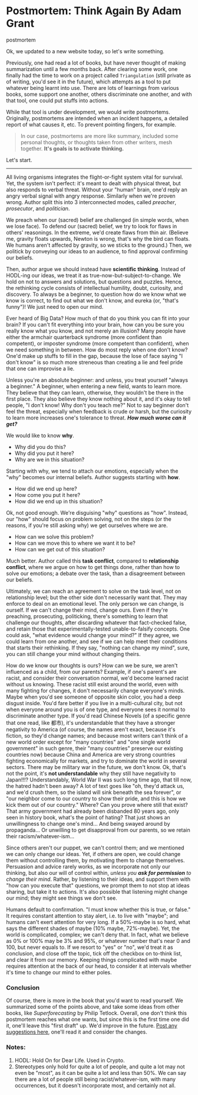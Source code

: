 # Postmortem: Think Again By Adam Grant
postmortem

Ok, we updated to a new website today, so let's write something. 

Previously, one had read a lot of books, but have never thought of making summarization until a few months back. After clearing some work, one finally had the time to work on a project called `Triangulation` (still private as of writing, you'd see it in the future), which attempts as a tool to put whatever being learnt into use. There are lots of learnings from various books, some support one another, others discriminate one another, and with that tool, one could put stuffs into actions. 

While that tool is under development, we would write postmortems. Originally, postmortems are intended when an incident happens, a detailed report of what causes it, etc. To prevent pointing fingers, for example. 

> In our case, postmortems are more like summary, included some personal thoughts, or thoughts taken from other writers, mesh together. **It's goals is to activate thinking.** 

Let's start. 

---

All living organisms integrates the flight-or-fight system vital for survival. Yet, the system isn't perfect: it's meant to dealt with physical threat, but also responds to verbal threat. Without your "human" brain, one'd reply an angry verbal signal with angry response. Similarly when we're proven wrong. Author split this into 3 interconnected modes, called _preacher_, _prosecutor_, and _politician_. 

We preach when our (sacred) belief are challenged (in simple words, when we lose face). To defend our (sacred) belief, we try to look for flaws in others' reasonings. In the extreme, we'd create flaws from thin air. (Believe me, gravity floats upwards, Newton is wrong, that's why the bird can floats. We humans aren't affected by gravity, so we sticks to the ground.) Then, we politick by conveying our ideas to an audience, to find approval confirming our beliefs. 

Then, author argue we should instead have **scientific thinking**. Instead of HODL-ing our ideas, we treat it as true-now-but-subject-to-change. We hold on not to answers and solutions, but questions and puzzles. Hence, the rethinking cycle consists of intellectual humility, doubt, curiosity, and discovery. To always be a beginner, to question how do we know what we know is correct, to find out what we don't know, and eureka (or, "that's funny")! We just need to open our mind. 

Ever heard of Big Data? How much of that do you think you can fit into your brain? If you can't fit everything into your brain, how can you be sure you really know what you know, and not merely an illusion? Many people have either the armchair quarterback syndrome (more confident than competent), or imposter syndrome (more competent than confident), when we need something in between. How do most reply when one don't know? One'd make up stuffs to fill in the gap, because the lose of face saying "I don't know" is so much more streneous than creating a lie and feel pride that one can improvise a lie. 

Unless you're an absolute beginner: and unless, you treat yourself "always a beginner." A beginner, when entering a new field, wants to learn more. They believe that they can learn, otherwise, they wouldn't be there in the first place. They also believe they know nothing about it, and it's okay to tell people, "I don't know! Why don't you teach me?" Not to say beginner don't feel the threat, especially when feedback is crude or harsh, but the curiosity to learn more increases one's tolerance to threat. **_How much worse can it get?_**

We would like to know **why**. 
- Why did you do this? 
- Why did you put it here? 
- Why are we in this situation? 

Starting with why, we tend to attach our emotions, especially when the "why" becomes our internal beliefs. Author suggests starting with **how**. 
- How did we end up here? 
- How come you put it here? 
- How did we end up in this situation?

Ok, not good enough. We're disguising "why" questions as "how". Instead, our "how" should focus on problem solving, not on the steps (or the reasons, if you're still asking why) we get ourselves where we are. 
- How can we solve this problem? 
- How can we move this to where we want it to be? 
- How can we get out of this situation? 

Much better. Author called this **task conflict**, compared to **relationship conflict**, where we argue on how to get things done, rather than how to solve our emotions; a debate over the task, than a disagreement between our beliefs. 

Ultimately, we can reach an agreement to solve on the task level, not on relationship level; but the other side don't necessarily want that. They may enforce to deal on an emotional level. The only person we can change, is ourself. If we can't change their mind, change ours. Even if they're preaching, prosecuting, politicking, there's something to learn that challenge our thoughts, after discarding whatever that fact-checked false, and retain those that experimentally-tested unable-to-falsify concepts. One could ask, "what evidence would change your mind?" If they agree, we could learn from one another, and see if we can help meet their conditions that starts their rethinking. If they say, "nothing can change my mind", sure, you can still change your mind without changing theirs. 

How do we know our thoughts is ours? How can we be sure, we aren't influenced as a child, from our parents? Example, if one's parent's are racist, and consider their conversation normal, we'd become learned racist without us knowing. These racist still exist around the world, even with many fighting for changes, it don't necessarily change everyone's minds. Maybe when you'd see someone of opposite skin color, you had a deep disgust inside. You'd fare better if you live in a multi-cultural city, but not when everyone around you is of one type, and everyone sees it normal to discriminate another type. If you'd read Chinese Novels (of a specific genre that one read, like 都市), it's understandable that they have a stronger negativity to America (of course, the names aren't exact, because it's fiction, so they'd change names; and because most writers can't think of a new world order except for "many countries" and "one single world government" in such genre, their "many countries" preserve our existing countries now) because China and America are very strong countries fighting economically for markets, and try to dominate the world in several sectors. There may be military war in the future, we don't know. Ok, that's not the point, it's **not understandable** why they still have negativity to Japan!!!? Understandably, World War II was such long time ago, that till now, the hatred hadn't been away? A lot of text goes like "oh, they'd attack us, and we'd crush them, so the island will sink beneath the sea forever", or "our neighbor come to our country to show their pride, and this is how we kick them out of our country." Where? Can you prove where still that exist? That army government had already been disbanded 80 years ago, only seen in history book, what's the point of hating? That just shows an unwillingness to change one's mind... And being swayed around by propaganda... Or unwilling to get disapproval from our parents, so we retain their racism/whatever-ism...

Since others aren't our puppet, we can't control them; and we mentioned we can only change our ideas. Yet, if others are open, we could change them without controlling them, by motivating them to change themselves. Persuasion and advice rarely works, as we incorporate not only our thinking, but also our will of control within, _unless you **ask for permission** to change their mind_. Rather, by listening to their ideas, and support them with "how can you execute that" questions, we prompt them to not stop at ideas sharing, but take it to actions. It's also possible that listening might change our mind; they might see things we don't see. 

Humans default to confirmation. "I must know whether this is true, or false." It requires constant attention to stay alert, i.e. to live with "maybe"; and humans can't exert attention for very long. If a 50%-maybe is so hard, what says the different shades of maybe (10% maybe, 72%-maybe). Yet, the world is complicated, complex; we can't deny that. In fact, what we believe as 0% or 100% may be 3% and 95%, or whatever number that's near 0 and 100, but never equals to. If we resort to "yes" or "no", we'd treat it as conclusion, and close off the topic, tick off the checkbox on to-think list, and clear it from our memory. Keeping things complicated with maybe requires attention at the back of our head, to consider it at intervals whether it's time to change our mind to either poles. 

### Conclusion
Of course, there is more in the book that you'd want to read yourself. We summarized some of the points above, and take some ideas from other books, like _Superforecasting_ by Philip Tetlock. Overall, one don't think this postmortem reaches what one wants, but since this is the first time one did it, one'll leave this "first draft" up. We'd improve in the future. 
[Post any suggestions here](https://github.com/Wabinab/Wabinab.github.io/discussions/2), one'll read it and consider the changes. 


### Notes: 
1. HODL: Hold On for Dear Life. Used in Crypto. 
2. Stereotypes only hold for quite a lot of people, and quite a lot may not even be "most", as it can be quite a lot and less than 50%. We can say there are a lot of people still being racist/whatever-ism, with many occurrences, but it doesn't incorporate most, and certainly not all. 
